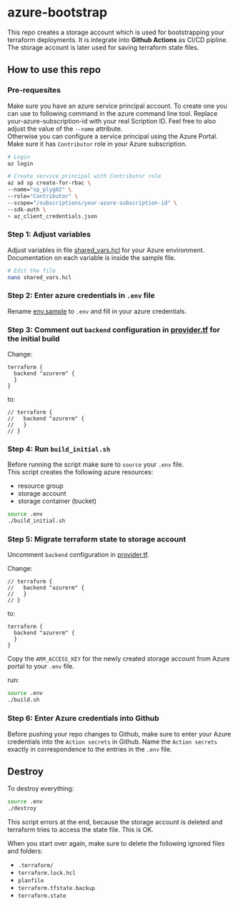 # azure-bootstrap

This repo creates a storage account which is used for bootstrapping your
terraform deployments. It is integrate into **Github Actions** as CI/CD pipline.   
The storage account is later used for saving terraform state files.

## How to use this repo

### Pre-requesites

Make sure you have an azure service principal account. To create one you can use to following command in the azure command line tool.
Replace your-azure-subscription-id with your real Scription ID. Feel free to also adjust the value of the `--name` attribute.\
Otherwise you can configure a service principal using the Azure Portal. Make sure it has `Contributor` role in your Azure subscription.

```bash
# Login
az login

# Create service principal with Contributor role
az ad sp create-for-rbac \
--name="sp_plyg02" \
--role="Contributor" \
--scope="/subscriptions/your-azure-subscription-id" \
--sdk-auth \
> az_client_credentials.json
```
### Step 1: Adjust variables

Adjust variables in file [shared_vars.hcl](./shared_vars.hcl) for your Azure environment.
Documentation on each variable is inside the sample file.

```bash
# Edit the file
nano shared_vars.hcl
```
### Step 2: Enter azure credentials in `.env` file

Rename [env.sample](./env.sample) to `.env` and fill in your azure credentials.

### Step 3: Comment out `backend` configuration in [provider.tf](./provider.tf) for the initial build

Change:

```hcl
terraform {
  backend "azurerm" {
  }
}
```

to:

```hcl
// terraform {
//   backend "azurerm" {
//   }
// }
```

### Step 4: Run `build_initial.sh`

Before running the script make sure to `source` your `.env` file.  
This script creates the following azure resources:

- resource group
- storage account
- storage container (bucket)

```bash
source .env
./build_initial.sh
```

### Step 5: Migrate terraform state to storage account

Uncomment `backend` configuration in [provider.tf](./provider.tf).

Change:

```hcl
// terraform {
//   backend "azurerm" {
//   }
// }
```

to:

```hcl
terraform {
  backend "azurerm" {
  }
}
```

Copy the `ARM_ACCESS_KEY` for the newly created storage account from Azure portal to your `.env` file.

run:

```bash
source .env
./build.sh
```

### Step 6: Enter Azure credentials into Github

Before pushing your repo changes to Github, make sure to enter your Azure credentials into the `Action secrets` in Github.
Name the `Action secrets` exactly in correspondence to the entries in the `.env` file.

## Destroy

To destroy everything:

```bash
source .env
./destroy
```

This script errors at the end, because the storage account is deleted and terraform tries to access the state file. This is OK.

When you start over again, make sure to delete the following ignored files and folders:

- `.terraform/`
- `terraform.lock.hcl`
- `planfile`
- `terraform.tfstate.backup`
- `terraform.state`
